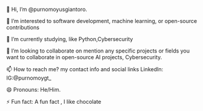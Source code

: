 👋 Hi, I’m @purnomoyusgiantoro.

👀 I’m interested to software development, machine learning, or open-source contributions

🌱 I’m currently studying, like Python,Cybersecurity

💞️ I’m looking to collaborate on mention any specific projects or fields you want to collaborate in open-source AI projects, Cybersecurity.  

📫 How to reach me? my contact info and social links LinkedIn: IG:@purnomoygt_

😄 Pronouns: He/Him.  

⚡ Fun fact: A fun fact , I like chocolate

